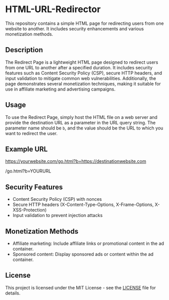 # HTML-URL-Redirector
This repository contains a simple HTML page for redirecting users from one website to another. It includes security enhancements and various monetization methods.

## Description

The Redirect Page is a lightweight HTML page designed to redirect users from one URL to another after a specified duration. It includes security features such as Content Security Policy (CSP), secure HTTP headers, and input validation to mitigate common web vulnerabilities. Additionally, the page demonstrates several monetization techniques, making it suitable for use in affiliate marketing and advertising campaigns.

## Usage

To use the Redirect Page, simply host the HTML file on a web server and provide the destination URL as a parameter in the URL query string. The parameter name should be `b`, and the value should be the URL to which you want to redirect the user.

## Example URL
https://yourwebsite.com/go.html?b=https://destinationwebsite.com

/go.html?b=YOURURL


## Security Features

- Content Security Policy (CSP) with nonces
- Secure HTTP headers (X-Content-Type-Options, X-Frame-Options, X-XSS-Protection)
- Input validation to prevent injection attacks

## Monetization Methods

- Affiliate marketing: Include affiliate links or promotional content in the ad container.
- Sponsored content: Display sponsored ads or content within the ad container.

## License

This project is licensed under the MIT License - see the [LICENSE](LICENSE) file for details.
